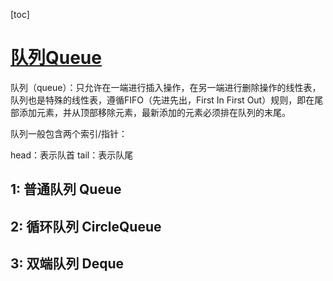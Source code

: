 [toc]

# [队列Queue](https://github.com/lppgo/over-algorithm/blob/master/04-%E6%A0%88%E4%B8%8E%E9%98%9F%E5%88%97/02-1-%E9%98%9F%E5%88%97%E6%A6%82%E8%BF%B0.md)
队列（queue）：只允许在一端进行插入操作，在另一端进行删除操作的线性表，队列也是特殊的线性表，遵循FIFO（先进先出，First In First Out）规则，即在尾部添加元素，并从顶部移除元素，最新添加的元素必须排在队列的末尾。

队列一般包含两个索引/指针：

head：表示队首
tail：表示队尾

## 1: 普通队列 Queue

## 2: 循环队列 CircleQueue


## 3: 双端队列 Deque
